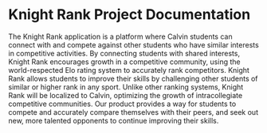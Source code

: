 # Knight Rank Project Documentation

The Knight Rank application is a platform where Calvin students can connect with and compete against other students who have similar interests in competitive activities. By connecting students with shared interests, Knight Rank encourages growth in a competitive community, using the world-respected Elo rating system to accurately rank competitors. Knight Rank allows students to improve their skills by challenging other students of similar or higher rank in any sport. Unlike other ranking systems, Knight Rank will be localized to Calvin, optimizing the growth of intracollegiate competitive communities. Our product provides a way for students to compete and accurately compare themselves with their peers, and seek out new, more talented opponents to continue improving their skills.
